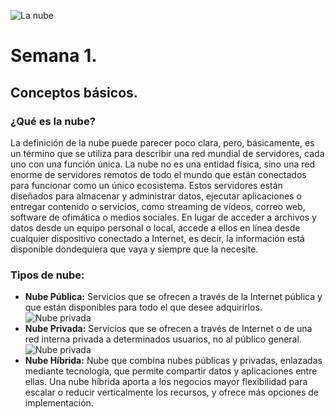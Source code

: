 ![La nube](https://tynmedia.com/tynmag/wp-content/uploads/sites/3/2019/06/El-futuro-empresarial-est%C3%A1-en-la-nube-e1560566724502.png)
# Semana 1.
## Conceptos básicos.
### ¿Qué es la nube?
La definición de la nube puede parecer poco clara, pero, básicamente, es un término que se utiliza para describir una red mundial de servidores, cada uno con una función única. La nube no es una entidad física, sino una red enorme de servidores remotos de todo el mundo que están conectados para funcionar como un único ecosistema. Estos servidores están diseñados para almacenar y administrar datos, ejecutar aplicaciones o entregar contenido o servicios, como streaming de vídeos, correo web, software de ofimática o medios sociales. En lugar de acceder a archivos y datos desde un equipo personal o local, accede a ellos en línea desde cualquier dispositivo conectado a Internet, es decir, la información está disponible dondequiera que vaya y siempre que la necesite.
### Tipos de nube:
- **Nube Pública:** Servicios que se ofrecen a través de la Internet pública y que están disponibles para todo el que desee adquirirlos.
![Nube privada](https://blogmexico.comstor.com/hs-fs/hubfs/2017/Posts/Julho/%5B03%20a%2007-07%5D/170703_63913947_Blog.png?width=572&name=170703_63913947_Blog.png)
- **Nube Privada:** Servicios que se ofrecen a través de Internet o de una red interna privada a determinados usuarios, no al público general.
![Nube privada](https://www.linuxenespañol.com/wp-content/uploads/2018/07/nube-privada.jpg)
- **Nube Híbrida:** Nube que combina nubes públicas y privadas, enlazadas mediante tecnología, que permite compartir datos y aplicaciones entre ellas. Una nube híbrida aporta a los negocios mayor flexibilidad para escalar o reducir verticalmente los recursos, y ofrece más opciones de implementación.
